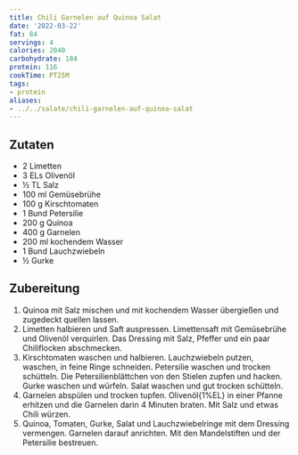 ```yaml
---
title: Chili Garnelen auf Quinoa Salat
date: '2022-03-22'
fat: 84
servings: 4
calories: 2040
carbohydrate: 184
protein: 116
cookTime: PT25M
tags:
- protein
aliases:
- ../../salate/chili-garnelen-auf-quinoa-salat
---
```


## Zutaten
- 2 Limetten
- 3 ELs Olivenöl
- ½ TL Salz
- 100 ml Gemüsebrühe
- 100 g Kirschtomaten
- 1 Bund Petersilie
- 200 g Quinoa
- 400 g Garnelen
- 200 ml kochendem Wasser
- 1 Bund Lauchzwiebeln
- ½ Gurke

## Zubereitung
 1. Quinoa mit Salz mischen und mit kochendem Wasser übergießen und zugedeckt quellen lassen.
 2. Limetten halbieren und Saft auspressen. Limettensaft mit Gemüsebrühe und Olivenöl verquirlen. Das Dressing mit Salz, Pfeffer und ein paar Chiliflocken abschmecken.
 3. Kirschtomaten waschen und halbieren. Lauchzwiebeln putzen, waschen, in feine Ringe schneiden. Petersilie waschen und trocken schütteln. Die Petersilienblättchen von den Stielen zupfen und hacken. Gurke waschen und würfeln. Salat waschen und gut trocken schütteln.
 4. Garnelen abspülen und trocken tupfen. Olivenöl{1%EL} in einer Pfanne erhitzen und die Garnelen darin 4 Minuten braten. Mit Salz und etwas Chili würzen.
 5. Quinoa, Tomaten, Gurke, Salat und Lauchzwiebelringe mit dem Dressing vermengen. Garnelen darauf anrichten. Mit den Mandelstiften und der Petersilie bestreuen.
